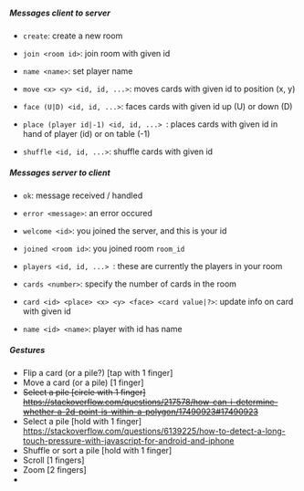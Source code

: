 ##### Messages client to server

- `create`: create a new room
- `join <room id>`: join room with given id
- `name <name>`: set player name



- `move <x> <y> <id, id, ...>`: moves cards with given id to position (x, y)
- `face (U|D) <id, id, ...>`: faces cards with given id up (U) or down (D)
- `place (player id|-1) <id, id, ...> `: places cards with given id in hand of player (id) or on table (-1)

- `shuffle <id, id, ...>`: shuffle cards with given id

##### Messages server to client

- `ok`: message received / handled
- `error <message>`: an error occured
- `welcome <id>`: you joined the server, and this is your id
- `joined <room id>`: you joined room `room_id`

- `players <id, id, ...> `: these are currently the players in your room

- `cards <number>`: specify the number of cards in the room
- `card <id> <place> <x> <y> <face> <card value|?>`: update info on card with given id

- `name <id> <name>`: player with id has name

##### Gestures

- Flip a card (or a pile?) [tap with 1 finger]
- Move a card (or a pile) [1 finger]
- ~~Select a pile [circle with 1 finger] https://stackoverflow.com/questions/217578/how-can-i-determine-whether-a-2d-point-is-within-a-polygon/17490923#17490923~~
- Select a pile [hold with 1 finger] https://stackoverflow.com/questions/6139225/how-to-detect-a-long-touch-pressure-with-javascript-for-android-and-iphone
- Shuffle or sort a pile [hold with 1 finger]
- Scroll [1 fingers]
- Zoom [2 fingers]
- 